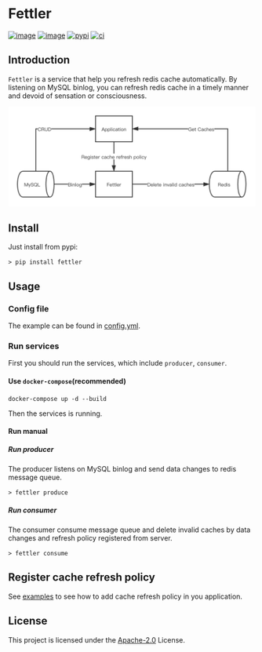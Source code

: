 # Fettler

[![image](https://img.shields.io/pypi/v/fettler.svg?style=flat)](https://pypi.python.org/pypi/fettler)
[![image](https://img.shields.io/github/license/long2ice/fettler)](https://github.com/long2ice/fettler)
[![pypi](https://github.com/long2ice/fettler/actions/workflows/pypi.yml/badge.svg)](https://github.com/long2ice/fettler/actions/workflows/pypi.yml)
[![ci](https://github.com/long2ice/fettler/actions/workflows/ci.yml/badge.svg)](https://github.com/long2ice/fettler/actions/workflows/ci.yml)

## Introduction

`Fettler` is a service that help you refresh redis cache automatically. By listening on MySQL binlog, you can refresh
redis cache in a timely manner and devoid of sensation or consciousness.

![architecture](./images/architecture.png)

## Install

Just install from pypi:

```shell
> pip install fettler
```

## Usage

### Config file

The example can be found in [config.yml](./config.yml).

### Run services

First you should run the services, which include `producer`, `consumer`.

#### Use `docker-compose`(recommended)

```shell
docker-compose up -d --build
```

Then the services is running.

#### Run manual

##### Run producer

The producer listens on MySQL binlog and send data changes to redis message queue.

```shell
> fettler produce
```

##### Run consumer

The consumer consume message queue and delete invalid caches by data changes and refresh policy registered from server.

```shell
> fettler consume
```

## Register cache refresh policy

See [examples](./examples) to see how to add cache refresh policy in you application.

## License

This project is licensed under the [Apache-2.0](./LICENSE) License.
